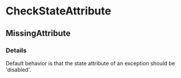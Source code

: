 ﻿---  
uid: Validator_2_75_2  
---

# CheckStateAttribute

## MissingAttribute

### Details

Default behavior is that the state attribute of an exception should be 'disabled'.
